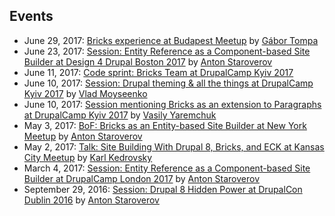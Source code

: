 ## Events

- June 29, 2017: [Bricks experience at Budapest Meetup](https://www.drupal.hu/node/26106) by [Gábor Tompa](https://www.drupal.org/u/tompagabor)
- June 23, 2017: [Session: Entity Reference as a Component-based Site Builder at Design 4 Drupal Boston 2017](https://www.design4drupal.org/sessions/site-building/entity-reference-component-based-site-builder) by [Anton Staroverov](https://www.drupal.org/u/tonystar)
- June 11, 2017: [Code sprint: Bricks Team at DrupalCamp Kyiv 2017](http://camp17.drupal.ua/en/codesprint)
- June 10, 2017: [Session: Drupal theming & all the things at DrupalCamp Kyiv 2017](http://camp17.drupal.ua/en/speakers/drupal-theming-all-things) by [Vlad Moyseenko](https://www.drupal.org/u/vladdancer)
- June 10, 2017: [Session mentioning Bricks as an extension to Paragraphs at DrupalCamp Kyiv 2017](http://abzats.com/kiev17.pdf) by [Vasily Yaremchuk](https://www.drupal.org/u/yaremchuk)
- May 3, 2017: [BoF: Bricks as an Entity-based Site Builder at New York Meetup](https://www.meetup.com/drupalnyc/events/239330721/) by [Anton Staroverov](https://www.drupal.org/u/tonystar)
- May 2, 2017: [Talk: Site Building With Drupal 8, Bricks, and ECK at Kansas City Meetup](https://www.meetup.com/Greater-Kansas-City-Drupal-User-Group/events/236503897/) by [Karl Kedrovsky](https://www.drupal.org/u/karlkedrovsky)
- March 4, 2017: [Session: Entity Reference as a Component-based Site Builder at DrupalCamp London 2017](http://drupalcamp.london/session/entity-reference-component-based-site-builder) by [Anton Staroverov](https://www.drupal.org/u/tonystar)
- September 29, 2016: [Session: Drupal 8 Hidden Power at DrupalCon Dublin 2016](https://events.drupal.org/dublin2016/sessions/hidden-power-drupal-8-core-entity-reference-site-builder-flexible-content) by [Anton Staroverov](https://www.drupal.org/u/tonystar)
